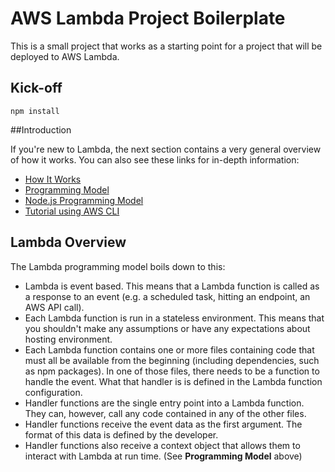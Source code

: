 # AWS Lambda Project Boilerplate
This is a small project that works as a starting point for a project that will be deployed to AWS Lambda.

## Kick-off
```
npm install
```

##Introduction

If you're new to Lambda, the next section contains a very general overview of how it works. You can also see these links for in-depth information:

- [How It Works](http://docs.aws.amazon.com/lambda/latest/dg/lambda-introduction.html)
- [Programming Model](http://docs.aws.amazon.com/lambda/latest/dg/programming-model-v2.html)
- [Node.js Programming Model](http://docs.aws.amazon.com/lambda/latest/dg/programming-model.html)
- [Tutorial using AWS CLI](http://docs.aws.amazon.com/lambda/latest/dg/getting-started.html)

## Lambda Overview

The Lambda programming model boils down to this:

- Lambda is event based. This means that a Lambda function is called as a response to an event (e.g. a scheduled task, hitting an endpoint, an AWS API call).
- Each Lambda function is run in a stateless environment. This means that you shouldn't make any assumptions or have any expectations about hosting environment.
- Each Lambda function contains one or more files containing code that must all be available from the beginning (including dependencies, such as npm packages). In one of those files, there needs to be a function to handle the event. What that handler is is defined in the Lambda function configuration.
- Handler functions are the single entry point into a Lambda function. They can, however, call any code contained in any of the other files.
- Handler functions receive the event data as the first argument. The format of this data is defined by the developer.
- Handler functions also receive a context object that allows them to interact with Lambda at run time. (See **Programming Model** above)
